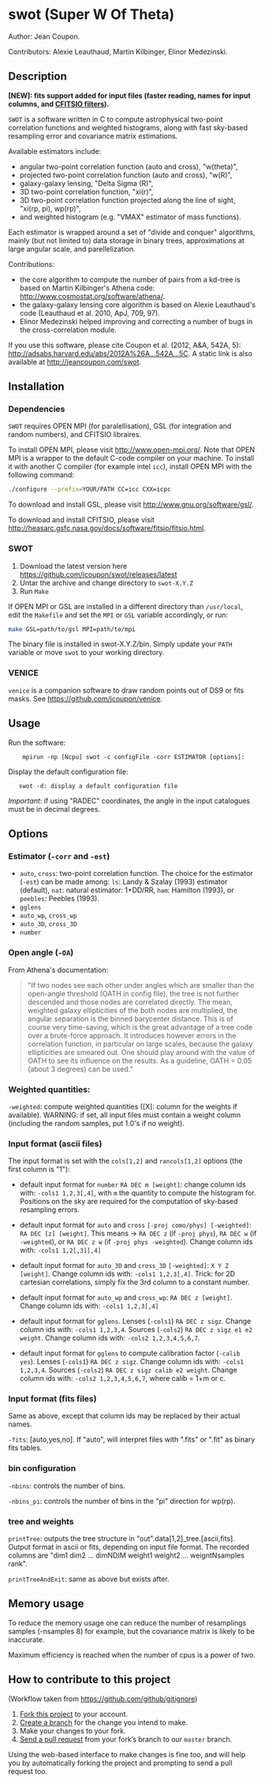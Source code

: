 # swot (Super W Of Theta)

Author: Jean Coupon.

Contributors: Alexie Leauthaud, Martin Kilbinger, Elinor Medezinski.

## Description

**[NEW]: fits support added for input files (faster reading, names for input columns, and [CFITSIO filters](http://heasarc.gsfc.nasa.gov/docs/software/fitsio/filters.html)).**

`SWOT` is a software written in C to compute astrophysical two-point correlation functions and weighted histograms, along with fast sky-based resampling error and covariance matrix estimations.

Available estimators include:
- angular two-point correlation function (auto and cross), "w(theta)",
- projected two-point correlation function (auto and cross), "w(R)",
- galaxy-galaxy lensing, "Delta Sigma (R)",
- 3D two-point correlation function, "xi(r)",
- 3D two-point correlation function projected along the line of sight, "xi(rp, pi), wp(rp)",
- and weighted histogram (e.g. "VMAX" estimator of mass functions).

Each estimator is wrapped around a set of "divide and conquer" algorithms, mainly (but not limited to) data storage in binary trees, approximations at large angular scale, and parellelization.

Contributions:
- the core algorithm to compute the number of pairs from a kd-tree is based on Martin Kilbinger's Athena code: http://www.cosmostat.org/software/athena/.
- the galaxy-galaxy lensing core algorithm is based on Alexie Leauthaud's code (Leauthaud et al. 2010, ApJ, 709, 97).
- Elinor Medezinski helped improving and correcting a number of bugs in the cross-correlation module.

If you use this software, please cite Coupon et al. (2012, A&A, 542A, 5): http://adsabs.harvard.edu/abs/2012A%26A...542A...5C. A static link is also available at http://jeancoupon.com/swot.

## Installation

### Dependencies

`SWOT` requires OPEN MPI (for paralellisation), GSL (for integration and random numbers), and CFITSIO libraires.

To install OPEN MPI, please visit http://www.open-mpi.org/. Note that OPEN MPI is a wrapper to the default C-code compiler on your machine. To install it with another C compiler (for example intel `icc`), install OPEN MPI with the following command:
``` bash
./configure --prefix=YOUR/PATH CC=icc CXX=icpc
```

To download and install GSL, please visit http://www.gnu.org/software/gsl/.


To download and install CFITSIO, please visit http://heasarc.gsfc.nasa.gov/docs/software/fitsio/fitsio.html.

### SWOT

1. Download the latest version here https://github.com/jcoupon/swot/releases/latest
2. Untar the archive and change directory to `swot-X.Y.Z`
3. Run `Make`

If OPEN MPI or GSL are installed in a different directory than `/usr/local`, edit the `Makefile` and set the `MPI` or `GSL` variable accordingly, or run:
``` bash
make GSL=path/to/gsl MPI=path/to/mpi
```

The binary file is installed in swot-X.Y.Z/bin. Simply update your `PATH` variable or move `swot` to your working directory.

### VENICE

`venice` is a companion software to draw random points out of DS9 or fits masks. See https://github.com/jcoupon/venice.

## Usage


Run the software:
```
	mpirun -np [Ncpu] swot -c configFile -corr ESTIMATOR [options]:
```

Display the default configuration file:
```
   swot -d: display a default configuration file
```

*Important*: if using "RADEC" coordinates, the angle in the input catalogues must be in decimal degrees.

## Options


###  Estimator (`-corr` and `-est`)

- `auto`, `cross`: two-point correlation function. The choice for the estimator (`-est`) can be made among:
`ls`: Landy & Szalay (1993) estimator (default), `nat`: natural estimator: 1+DD/RR, `ham`: Hamilton (1993), or `peebles`: Peebles (1993).
- `gglens`
- `auto_wp`, `cross_wp`
- `auto_3D`, `cross_3D`
- `number`


### Open angle (`-OA`)

From Athena's documentation:
>	"If two nodes see each other under angles which are smaller than the open-angle
	threshold (OATH in config file), the tree is not further descended and those
	nodes are correlated directly. The mean, weighted galaxy ellipticities of the
	both nodes are multiplied, the angular separation is the binned barycenter
	distance.  This is of course very time-saving, which is the great advantage of a
	tree code over a brute-force approach. It introduces however errors in the
	correlation function, in particular on large scales, because the galaxy
	ellipticities are smeared out. One should play around with the value of OATH to
	see its influence on the results. As a guideline, OATH = 0.05 (about 3 degrees)
	can be used."


### Weighted quantities:

`-weighted`: compute weighted quantities ([X]: column for the weights if available). WARNING: if set, all input files must contain a weight column (including the random samples, put 1.0's if no weight).


### Input format (ascii files)


The input format is set with the `cols[1,2]` and `rancols[1,2]` options (the first column is "1"):

* default input format for `number` `RA DEC m [weight]`: change column ids with: `-cols1 1,2,3[,4]`, with `m` the quantity to compute the histogram for. Positions on the sky are required for the computation of sky-based resampling errors.

* default input format for `auto` and `cross` `[-proj como/phys] [-weighted]`: `RA DEC [z] [weight]`. This means -> `RA DEC z` (if `-proj phys`), `RA DEC w` (if `-weighted`), or `RA DEC z w` (if `-proj phys -weighted`). Change column ids with: `-cols1 1,2[,3][,4]`

* default input format for `auto_3D` and `cross_3D` `[-weighted]`: `X Y Z [weight]`. Change column ids with: `-cols1 1,2,3[,4]`. Trick: for 2D cartesian correlations, simply fix the 3rd column to a constant number.

* default input format for `auto_wp` and `cross_wp`: `RA DEC z [weight]`. Change column ids with: `-cols1 1,2,3[,4]`

* default input format for `gglens`. Lenses (`-cols1`) `RA DEC z sigz`. Change column ids with: `-cols1 1,2,3,4`. Sources (`-cols2`) `RA DEC z sigz e1 e2 weight`. Change column ids with: `-cols2 1,2,3,4,5,6,7`.

* default input format for `gglens` to compute calibration factor (`-calib yes`). Lenses (`-cols1`) `RA DEC z sigz`. Change column ids with: `-cols1 1,2,3,4`. Sources (`-cols2`) `RA DEC z sigz calib e2 weight`. Change column ids with: `-cols2 1,2,3,4,5,6,7`, where calib = 1+m or c.

### Input format (fits files)

Same as above, except that column ids may be replaced by their actual names.

`-fits`: [auto,yes,no]. If "auto", will interpret files with ".fits" or ".fit" as binary fits tables.


### bin configuration

`-nbins`: controls the number of bins.

`-nbins_pi`: controls the number of bins in the "pi" direction for wp(rp).

### tree and weights

`printTree`: outputs the tree structure in "out".data[1,2]\_tree.[ascii,fits]. Output format in ascii or fits, depending on input file format. The recorded columns are "dim1 dim2 ... dimNDIM weight1 weight2 ... weigntNsamples rank".

`printTreeAndExit`: same as above but exists after.



## Memory usage

To reduce the memory usage one can reduce the number of resamplings samples (-nsamples 8) for example, but the covariance matrix is likely to be inaccurate.

Maximum efficiency is reached when the number of cpus is a power of two.

## How to contribute to this project

(Workflow taken from https://github.com/github/gitignore)

1. [Fork this project][fork] to your account.
2. [Create a branch][branch] for the change you intend to make.
3. Make your changes to your fork.
4. [Send a pull request][pr] from your fork’s branch to our `master` branch.

Using the web-based interface to make changes is fine too, and will help you
by automatically forking the project and prompting to send a pull request too.

[fork]: http://help.github.com/forking/
[branch]: https://help.github.com/articles/creating-and-deleting-branches-within-your-repository
[pr]: http://help.github.com/pull-requests/
